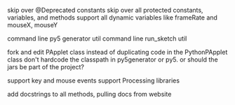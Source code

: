 skip over @Deprecated constants
skip over all protected constants, variables, and methods
support all dynamic variables like frameRate and mouseX, mouseY

command line py5 generator util
command line run_sketch util

fork and edit PApplet class instead of duplicating code in the PythonPApplet class
don't hardcode the classpath in py5generator or py5. or should the jars be part of the project?

support key and mouse events
support Processing libraries

add docstrings to all methods, pulling docs from website
    